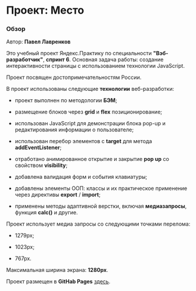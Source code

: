 # Проект: Место

### Обзор

Автор: **Павел Лавренков**

Это учебный проект Яндекс.Практику по специальности **"Вэб-разработчик"**, **спринт 6**. Основная задача работы: создание интерактивности страницы с использованием технологии JavaScript.

Проект посвящен достопримечательностям России.

В проект использованы следующие **технологии** веб-разработки:

* проект выполнен по методологии **БЭМ**;

* размещение блоков через **grid** и **flex** позиционирование;

* использован JavaScript для демонстрации блока pop-up и редактирования информации о пользователе;

* использован перебор элементов с **target** для метода **addEventListener**;

* отработано анимированное открытие и закрытие **pop up** со свойством **visibility**;

* добавлена валидация форм и события клавиатуры;

* добавлены элементы ООП: классы и их практическое применение через директивы **export** / **import**;

* применены методы адаптивной верстки, включая **медиазапросы**, функция **calc()** и другие.

Проект использует медиа запросы со следующими точками перелома:

* 1279px;

* 1023px;

* 767px.

Максимальная ширина экрана: **1280px**.

Проект размещен в **GitHab Pages** [здесь](https://plavrenkov.github.io/mesto/).
